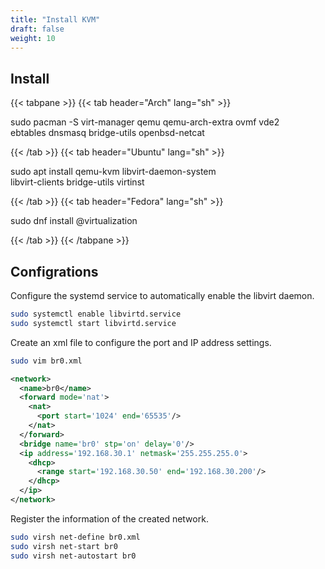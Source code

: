```yaml
---
title: "Install KVM"
draft: false
weight: 10
---
```

## Install

{{< tabpane >}}
{{< tab header="Arch" lang="sh" >}}

sudo pacman -S virt-manager qemu qemu-arch-extra ovmf vde2 \
               ebtables dnsmasq bridge-utils openbsd-netcat

{{< /tab >}}
{{< tab header="Ubuntu" lang="sh" >}}

sudo apt install qemu-kvm libvirt-daemon-system \
                  libvirt-clients bridge-utils virtinst

{{< /tab >}}
{{< tab header="Fedora" lang="sh" >}}

sudo dnf install @virtualization

{{< /tab >}}
{{< /tabpane >}}

## Configrations

Configure the systemd service to automatically enable the libvirt daemon.

```sh
sudo systemctl enable libvirtd.service
sudo systemctl start libvirtd.service
```

Create an xml file to configure the port and IP address settings.

```sh
sudo vim br0.xml
```

```xml
<network>
  <name>br0</name>
  <forward mode='nat'>
    <nat>
      <port start='1024' end='65535'/>
    </nat>
  </forward>
  <bridge name='br0' stp='on' delay='0'/>
  <ip address='192.168.30.1' netmask='255.255.255.0'>
    <dhcp>
      <range start='192.168.30.50' end='192.168.30.200'/>
    </dhcp>
  </ip>
</network>
```

Register the information of the created network.

```sh
sudo virsh net-define br0.xml
sudo virsh net-start br0
sudo virsh net-autostart br0
```
